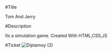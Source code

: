 #Title

Tom And Jerry

#Description

Its a simulation game. Created With HTML,CSS,JS



#Ticket
![Diptamoy (2)](https://user-images.githubusercontent.com/91617575/215127864-ebea1ee5-175c-479e-a06e-fb23111b4473.png)
